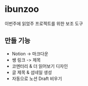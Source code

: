 # ibunzoo

이번주에 읽었주 프로젝트를 위한 보조 도구

## 만들 기능

- Notion -> 마크다운
- 쌩 링크 -> 제목
- 코멘터리 & 더 읽어보기 디자인
- 글 제목 & 섬네일 생성
- 자동으로 노션 Draft 비우기
